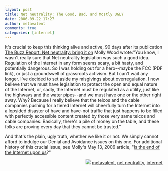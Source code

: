 ```yaml
---
layout: post
title: Net neutrality: The Good, Bad, and Mostly UGLY
date: 2006-09-22 17:27
author: metavalent
comments: true
categories: [internet]
---
```

It's crucial to keep this thinking alive and active, 90 days after its publication <a href="http://www.cnet.com/4520-6033_1-6548559.html?part=rss&amp;subj=edfeat&amp;tag=Net+neutrality%3A+bring+it+on">The Buzz Report: Net neutrality: bring it on</a> Molly Wood wrote:"You know, I wasn't really sure that Net neutrality legislation was such a good idea. Regulation of the Internet in any form seems scary, a bit hasty, and potentially dangerous. So I was holding out for a hero--maybe the FCC (PDF link), or just a groundswell of grassroots activism. But I can't wait any longer. I've decided to set aside my misgivings about overregulation. I now believe that we must have legislation to protect the open and equal nature of the Internet, or, sadly, the Internet must be regulated as a utility, just like the highways and the water pipes--and we must have one or the other right away. Why? Because I really believe that the telcos and the cable companies pushing for a tiered Internet will cheerfully turn the Internet into a lopsided disaster of have and have-not traffic that just happens to be filled with perfectly accessible content created by those very same telcos and cable companies. Basically, there's a pile of money on the table, and these folks are proving every day that they cannot be trusted."

And that's the plain, ugly truth, whether we like it or not.  We simply cannot afford to indulge our Denial and Avoidance issues on this one.  For additional history of this crucial issue, see Molly's May 13, 2006 article, "<a href="http://www.cnet.com/4520-6033_1-6462835.html?part=rss&amp;subj=edfeat&amp;tag=Is+the+end+of+the+Internet+upon+us%3F">Is the end of the Internet upon us</a>?"
<!-- Tags -->
<div align="right"><img border="0" src="http://metavalent.info/images/technorati.bug.10x10.jpg" /> <a rel="tag" href="http://technorati.com/tag/metavalent">metavalent</a>, <a rel="tag" href="http://technorati.com/tag/net+neutrality">net neutrality</a>, <a rel="tag" href="http://technorati.com/tag/internet">internet</a></div>
<!-- //End Tags -->
